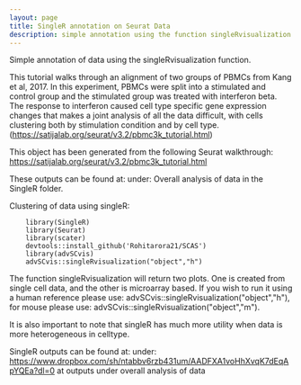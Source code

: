 ```yaml
---
layout: page
title: SingleR annotation on Seurat Data
description: simple annotation using the function singleRvisualization
---
```


Simple annotation of data using the singleRvisualization function.

This tutorial walks through an alignment of two groups of PBMCs from Kang et al, 2017. In this experiment, PBMCs were split into a stimulated and control group and the stimulated group was treated with interferon beta. The response to interferon caused cell type specific gene expression changes that makes a joint analysis of all the data difficult, with cells clustering both by stimulation condition and by cell type.
(https://satijalab.org/seurat/v3.2/pbmc3k_tutorial.html)

This object has been generated from the following Seurat walkthrough: https://satijalab.org/seurat/v3.2/pbmc3k_tutorial.html

These outputs can be found at: under: Overall analysis of data in the SingleR folder.

Clustering of data using singleR:

        library(SingleR)
        library(Seurat)
        library(scater)
        devtools::install_github('Rohitarora21/SCAS')
        library(advSCvis)
        advSCvis::singleRvisualization("object","h")
        
The function singleRvisualization will return two plots. One is created from single cell data, and the other is microarray based. If you wish to run it using a human reference please use: advSCvis::singleRvisualization("object","h"), for mouse please use: advSCvis::singleRvisualization("object","m").

It is also important to note that singleR has much more utility when data is more heterogeneous in celltype.

SingleR outputs can be found at: under: https://www.dropbox.com/sh/ntabbv6rzb431um/AADFXA1voHhXvqK7dEqApYQEa?dl=0 at outputs under overall analysis of data



